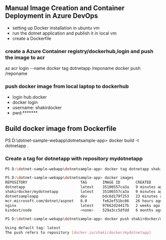 ## Manual Image Creation and Container Deployment in Azure DevOps
* setting up Docker installation in ubuntu vm
* run the dotnet application and publish it in local vm
* create a Dockerfile


### create a Azure Container registry/dockerhub,login and push the image to acr

az acr login --name <acr-name>
docker tag dotnetapp <acr url>/reponame
docker push <acr url>/reponame

### push docker image from local laptop to dockerhub
* login hub.docker
* docker login
* username: shakirdocker
* pwd:*******


##  Build docker image from Dockerfile
PS D:\dotnet-sample-webapp\dotnetsample-app> docker build -t dotnetapp .

### Create a tag for dotnetapp with repository mydotnetapp

```sh
PS D:\dotnet-sample-webapp\dotnetsample-app> docker tag dotnetapp shakirdocker/mydotnetapp

PS D:\dotnet-sample-webapp\dotnetsample-app> docker images
REPOSITORY                        TAG       IMAGE ID       CREATED          SIZE
dotnetapp                         latest    35106557ca3a   9 minutes ago    226MB
shakirdocker/mydotnetapp          latest    35106557ca3a   9 minutes ago    226MB
dotnetsampleapp                   dev       bdc6d179f253   23 minutes ago   217MB
mcr.microsoft.com/dotnet/aspnet   8.0       fe62ef51bc06   26 hours ago     217MB
nginx                             latest    97662d24417b   2 weeks ago      192MB
kindest/node                      <none>    529a3cc5dfdd   6 months ago     977MB

PS D:\dotnet-sample-webapp\dotnetsample-app> docker push shakirdocker/mydotnetapp

Using default tag: latest
The push refers to repository [docker.io/shakirdocker/mydotnetapp]

